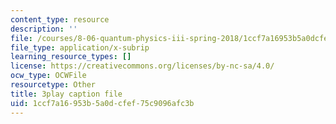 ```yaml
---
content_type: resource
description: ''
file: /courses/8-06-quantum-physics-iii-spring-2018/1ccf7a16953b5a0dcfef75c9096afc3b_YT4ODWpKmGY.srt
file_type: application/x-subrip
learning_resource_types: []
license: https://creativecommons.org/licenses/by-nc-sa/4.0/
ocw_type: OCWFile
resourcetype: Other
title: 3play caption file
uid: 1ccf7a16-953b-5a0d-cfef-75c9096afc3b
---
```

